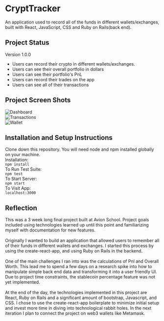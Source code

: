 # CryptTracker

An application used to record all of the funds in different wallets/exchanges, built with React, JavaScript, CSS and Ruby on Rails(back end).

## Project Status

Version 1.0.0 <br>

- Users can record their crypto in different wallets/exchanges.
- Users can see their overall portfolio in dollars
- Users can see their portfolio's PnL
- Users can record their trades on the app
- Users can see all of their transactions

## Project Screen Shots

![Dashboard](/img/dashboard.png "Dashboard")<br>
![Transactions](/img/transactions.png "Transactions")<br>
![Wallet](/img/wallet.png "Wallet")

## Installation and Setup Instructions

Clone down this repository. You will need node and npm installed globally on your machine.
<br>
Installation:
<br>
`npm install`
<br>
To Run Test Suite:
<br>
`npm test`
<br>
To Start Server:
<br>
`npm start`
<br>
To Visit App:
<br>
`localhost:3000`

## Reflection

This was a 3 week long final project built at Avion School. Project goals included using technologies learned up until this point and familiarizing myself with documentation for new features.
<br><br>
Originally I wanted to build an application that allowed users to remember all of their funds in different wallets and exchanges. I started this process by using the create-react-app, and using Ruby on Rails in the backend.
<br><br>
One of the main challenges I ran into was the calculations of Pnl and Overall Worth. This lead me to spend a few days on a research spike into how to manipulate simple back end data and transforming it into a user friendly UI. Due to project time constraints, the stablecoin percentage feature was not yet implemented.
<br><br>
At the end of the day, the technologies implemented in this project are React, Ruby on Rails and a significant amount of bootstrap, Javascript, and CSS. I chose to use the create-react-app boilerplate to minimize initial setup and invest more time in diving into technological rabbit holes. In the next iteration I plan to connect the project on web3 wallets like Metamask.
